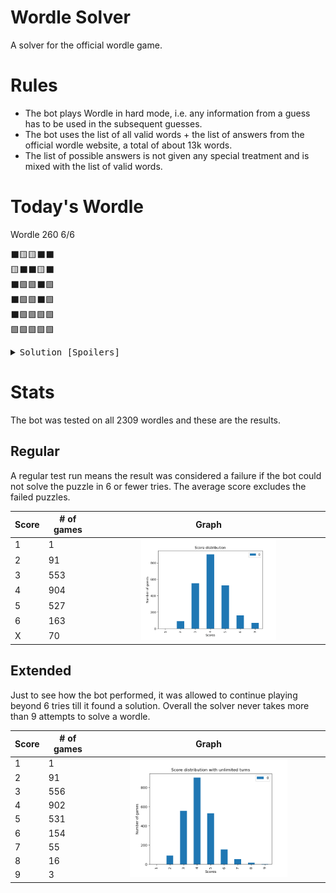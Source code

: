 # Wordle Solver

A solver for the official wordle game.

# Rules

-   The bot plays Wordle in hard mode, i.e. any information from a guess has to be used in the subsequent guesses.
-   The bot uses the list of all valid words + the list of answers from the official wordle website, a total of about 13k words.
-   The list of possible answers is not given any special treatment and is mixed with the list of valid words.

# Today's Wordle

Wordle 260 6/6

⬛🟨🟨⬛⬛ <br>
🟨⬛⬛🟨⬛ <br>
⬛🟩🟩⬛🟩 <br>
⬛🟩🟩⬛🟩 <br>
⬛🟩🟩🟩🟩 <br>
🟩🟩🟩🟩🟩 <br>

<details style="font-family:monospace">
<summary>Solution [Spoilers]</summary>
<pre>
FIRST
RADIO
PRIZE
CRIME
URINE
BRINE
<pre>
</details>

# Stats

The bot was tested on all 2309 wordles and these are the results.

## Regular

A regular test run means the result was considered a failure if the bot could not solve the puzzle in 6 or fewer tries. The average score excludes the failed puzzles.

<table>
    <thead>
        <tr>
            <th>Score</th>
            <th># of games</th>
            <th>Graph</th>
        </tr>
    </thead>
    <tbody style="object-fit: contain">
        <tr>
            <td>1</td>
            <td>1</td>
            <td rowspan=7 align="center"><img src="https://github.com/Aveek-Saha/wordle-solver/blob/master/graphs/analysis.png" width="60%"></img></td>
        </tr>
        <tr>
            <td>2</td>
            <td>91</td>
        </tr>
        <tr>
            <td >3</td>
            <td>553</td>
        </tr>
        <tr>
            <td>4</td>
            <td>904</td>
        </tr>
        <tr>
            <td>5</td>
            <td>527</td>
        </tr>
        <tr>
            <td>6</td>
            <td>163</td>
        </tr>
        <tr>
            <td>X</td>
            <td>70</td>
        </tr>
    </tbody>
</table>

## Extended

Just to see how the bot performed, it was allowed to continue playing beyond 6 tries till it found a solution. Overall the solver never takes more than 9 attempts to solve a wordle.

<table>
    <thead>
        <tr>
            <th>Score</th>
            <th># of games</th>
            <th>Graph</th>
        </tr>
    </thead>
    <tbody style="object-fit: contain">
        <tr>
            <td>1</td>
            <td>1</td>
            <td rowspan=9 align="center"><img src="https://github.com/Aveek-Saha/wordle-solver/blob/master/graphs/analysis_unlimited.png" width="70%"></img></td>
        </tr>
        <tr>
            <td>2</td>
            <td>91</td>
        </tr>
        <tr>
            <td >3</td>
            <td>556</td>
        </tr>
        <tr>
            <td>4</td>
            <td>902</td>
        </tr>
        <tr>
            <td>5</td>
            <td>531</td>
        </tr>
        <tr>
            <td>6</td>
            <td>154</td>
        </tr>
        <tr>
            <td>7</td>
            <td>55</td>
        </tr>
        <tr>
            <td>8</td>
            <td>16</td>
        </tr>
        <tr>
            <td>9</td>
            <td>3</td>
        </tr>
    </tbody>
</table>
